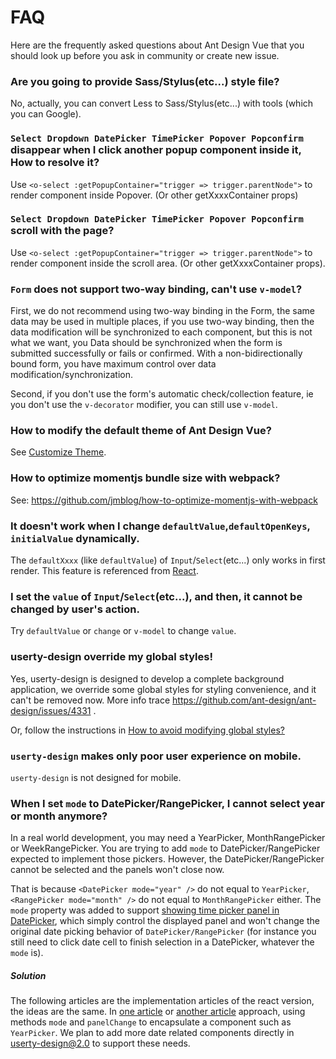 # FAQ

Here are the frequently asked questions about Ant Design Vue that you should look up before you ask in community or create new issue.

### Are you going to provide Sass/Stylus(etc...) style file?

No, actually, you can convert Less to Sass/Stylus(etc...) with tools (which you can Google).

### `Select Dropdown DatePicker TimePicker Popover Popconfirm` disappear when I click another popup component inside it, How to resolve it?

Use `<o-select :getPopupContainer="trigger => trigger.parentNode">` to render component inside Popover. (Or other getXxxxContainer props)

### `Select Dropdown DatePicker TimePicker Popover Popconfirm` scroll with the page?

Use `<o-select :getPopupContainer="trigger => trigger.parentNode">` to render component inside the scroll area. (Or other getXxxxContainer props).

### `Form` does not support two-way binding, can't use `v-model`?

First, we do not recommend using two-way binding in the Form, the same data may be used in multiple places, if you use two-way binding, then the data modification will be synchronized to each component, but this is not what we want, you Data should be synchronized when the form is submitted successfully or fails or confirmed. With a non-bidirectionally bound form, you have maximum control over data modification/synchronization.

Second, if you don't use the form's automatic check/collection feature, ie you don't use the `v-decorator` modifier, you can still use `v-model`.

### How to modify the default theme of Ant Design Vue?

See [Customize Theme](/docs/vue/customize-theme/).

### How to optimize momentjs bundle size with webpack?

See: https://github.com/jmblog/how-to-optimize-momentjs-with-webpack

### It doesn't work when I change `defaultValue`,`defaultOpenKeys`, `initialValue` dynamically.

The `defaultXxxx` (like `defaultValue`) of `Input`/`Select`(etc...) only works in first render. This feature is referenced from [React](https://facebook.github.io/react/docs/forms.html#controlled-components).

### I set the `value` of `Input`/`Select`(etc...), and then, it cannot be changed by user's action.

Try `defaultValue` or `change` or `v-model` to change `value`.

### userty-design override my global styles!

Yes, userty-design is designed to develop a complete background application, we override some global styles for styling convenience, and it can't be removed now. More info trace https://github.com/ant-design/ant-design/issues/4331 .

Or, follow the instructions in [How to avoid modifying global styles?](docs/react/customize-theme#How-to-avoid-modifying-global-styles-?)

### `userty-design` makes only poor user experience on mobile.

`userty-design` is not designed for mobile.

### When I set `mode` to DatePicker/RangePicker, I cannot select year or month anymore?

In a real world development, you may need a YearPicker, MonthRangePicker or WeekRangePicker. You are trying to add `mode` to DatePicker/RangePicker expected to implement those pickers. However, the DatePicker/RangePicker cannot be selected and the panels won't close now.

That is because `<DatePicker mode="year" />` do not equal to `YearPicker`, `<RangePicker mode="month" />` do not equal to `MonthRangePicker` either. The `mode` property was added to support [showing time picker panel in DatePicker](https://github.com/ant-design/ant-design/issues/5190), which simply control the displayed panel and won't change the original date picking behavior of `DatePicker/RangePicker` (for instance you still need to click date cell to finish selection in a DatePicker, whatever the `mode` is).

##### Solution

The following articles are the implementation articles of the react version, the ideas are the same. In [one article](https://juejin.im/post/5cf65c366fb9a07eca6968f9) or [another article](https://www.cnblogs.com/zyl-Tara/p/10197177.html) approach, using methods `mode` and `panelChange` to encapsulate a component such as `YearPicker`. We plan to add more date related components directly in userty-design@2.0 to support these needs.
